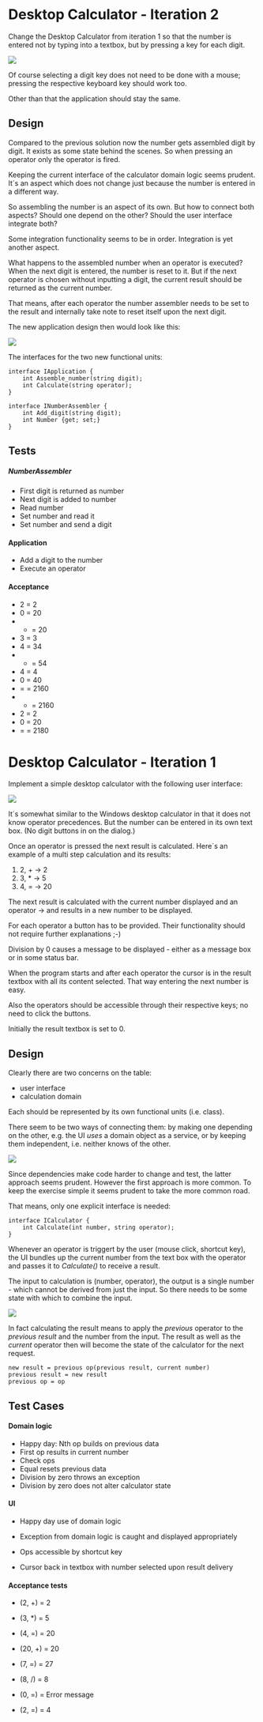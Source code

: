 # Desktop Calculator - Iteration 2
Change the Desktop Calculator from iteration 1 so that the number is entered not by typing into a textbox, but by pressing a key for each digit.

![](images/desktop_calculator_ui_sketch_iteration_2.jpg)

Of course selecting a digit key does not need to be done with a mouse; pressing the respective keyboard key should work too.

Other than that the application should stay the same.

## Design
Compared to the previous solution now the number gets assembled digit by digit. It exists as some state behind the scenes. So when pressing an operator only the operator is fired.

Keeping the current interface of the calculator domain logic seems prudent. It´s an aspect which does not change just because the number is entered in a different way.

So assembling the number is an aspect of its own. But how to connect both aspects? Should one depend on the other? Should the user interface integrate both?

Some integration functionality seems to be in order. Integration is yet another aspect.

What happens to the assembled number when an operator is executed? When the next digit is entered, the number is reset to it. But if the next operator is chosen without inputting a digit, the current result should be returned as the current number.

That means, after each operator the number assembler needs to be set to the result and internally take note to reset itself upon the next digit.

The new application design then would look like this:

![](images/calculator_design_iteration2.png)

The interfaces for the two new functional units:

	interface IApplication {
		int Assemble_number(string digit);
		int Calculate(string operator);
	}
	
	interface INumberAssembler {
		int Add_digit(string digit);
		int Number {get; set;}
	}

## Tests

##### NumberAssembler

* First digit is returned as number
* Next digit is added to number
* Read number
* Set number and read it
* Set number and send a digit

#### Application

* Add a digit to the number
* Execute an operator

#### Acceptance

* 2 = 2
* 0 = 20
* + = 20
* 3 = 3
* 4 = 34
* * = 54
* 4 = 4
* 0 = 40
* = = 2160
* + = 2160
* 2 = 2
* 0 = 20
* = = 2180

# Desktop Calculator - Iteration 1
Implement a simple desktop calculator with the following user interface:

![](images/desktop_calculator_ui_sketch.jpg)

It´s somewhat similar to the Windows desktop calculator in that it does not know operator precedences. But the number can be entered in its own text box. (No digit buttons in on the dialog.)

Once an operator is pressed the next result is calculated. Here´s an example of a multi step calculation and its results:

1. 2, + -> 2
1. 3, * -> 5
1. 4, = -> 20

The next result is calculated with the current number displayed and an operator -> and results in a new number to be displayed.

For each operator a button has to be provided. Their functionality should not require further explanations ;-)

Division by 0 causes a message to be displayed - either as a message box or in some status bar.

When the program starts and after each operator the cursor is in the result textbox with all its content selected. That way entering the next number is easy.

Also the operators should be accessible through their respective keys; no need to click the buttons.

Initially the result textbox is set to 0.

## Design
Clearly there are two concerns on the table:

* user interface
* calculation domain

Each should be represented by its own functional units (i.e. class).

There seem to be two ways of connecting them: by making one depending on the other, e.g. the UI _uses_ a domain object as a service, or by keeping them independent, i.e. neither knows of the other.

![](images/calculator_designalternatives.png)

Since dependencies make code harder to change and test, the latter approach seems prudent. However the first approach is more common. To keep the exercise simple it seems prudent to take the more common road.

That means, only one explicit interface is needed:

	interface ICalculator {
		int Calculate(int number, string operator);
	}
	
Whenever an operator is triggert by the user (mouse click, shortcut key), the UI bundles up the current number from the text box with the operator and passes it to _Calculate()_ to receive a result.

The input to calculation is (number, operator), the output is a single number - which cannot be derived from just the input. So there needs to be some state with which to combine the input.

![](images/calculator_state.png)

In fact calculating the result means to apply the _previous_ operator to the _previous result_ and the number from the input. The result as well as the _current_ operator then will become the state of the calculator for the next request.

	new result = previous op(previous result, current number)
	previous result = new result
	previous op = op

## Test Cases

#### Domain logic

* Happy day: Nth op builds on previous data
* First op results in current number
* Check ops
* Equal resets previous data
* Division by zero throws an exception
* Division by zero does not alter calculator state

#### UI

* Happy day use of domain logic
* Exception from domain logic is caught and displayed appropriately

* Ops accessible by shortcut key
* Cursor back in textbox with number selected upon result delivery

#### Acceptance tests

* (2, +) = 2
* (3, *) = 5
* (4, =) = 20
* (20, +) = 20
* (7, =) = 27

* (8, /) = 8
* (0, =) = Error message
* (2, =) = 4
